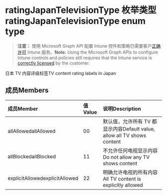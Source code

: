 # <a name="ratingjapantelevisiontype-enum-type"></a><span data-ttu-id="cf571-101">ratingJapanTelevisionType 枚举类型</span><span class="sxs-lookup"><span data-stu-id="cf571-101">ratingJapanTelevisionType enum type</span></span>

> <span data-ttu-id="cf571-102">**注意：** 使用 Microsoft Graph API 配置 Intune 控件和策略仍需要客户[正确许可](https://go.microsoft.com/fwlink/?linkid=839381) Intune 服务。</span><span class="sxs-lookup"><span data-stu-id="cf571-102">**Note:** Using the Microsoft Graph APIs to configure Intune controls and policies still requires that the Intune service is [correctly licensed](https://go.microsoft.com/fwlink/?linkid=839381) by the customer.</span></span>

<span data-ttu-id="cf571-103">日本 TV 内容评级标签</span><span class="sxs-lookup"><span data-stu-id="cf571-103">TV content rating labels in Japan</span></span>
## <a name="members"></a><span data-ttu-id="cf571-104">成员</span><span class="sxs-lookup"><span data-stu-id="cf571-104">Members</span></span>
|<span data-ttu-id="cf571-105">成员</span><span class="sxs-lookup"><span data-stu-id="cf571-105">Member</span></span>|<span data-ttu-id="cf571-106">值</span><span class="sxs-lookup"><span data-stu-id="cf571-106">Value</span></span>|<span data-ttu-id="cf571-107">说明</span><span class="sxs-lookup"><span data-stu-id="cf571-107">Description</span></span>|
|:---|:---|:---|
|<span data-ttu-id="cf571-108">allAllowed</span><span class="sxs-lookup"><span data-stu-id="cf571-108">allAllowed</span></span>|<span data-ttu-id="cf571-109">0</span><span class="sxs-lookup"><span data-stu-id="cf571-109">0</span></span>|<span data-ttu-id="cf571-110">默认值，允许所有 TV 都显示内容</span><span class="sxs-lookup"><span data-stu-id="cf571-110">Default value, allow all TV shows content</span></span>|
|<span data-ttu-id="cf571-111">allBlocked</span><span class="sxs-lookup"><span data-stu-id="cf571-111">allBlocked</span></span>|<span data-ttu-id="cf571-112">1</span><span class="sxs-lookup"><span data-stu-id="cf571-112">1</span></span>|<span data-ttu-id="cf571-113">不允许任何电视显示内容</span><span class="sxs-lookup"><span data-stu-id="cf571-113">Do not allow any TV shows content</span></span>|
|<span data-ttu-id="cf571-114">explicitAllowed</span><span class="sxs-lookup"><span data-stu-id="cf571-114">explicitAllowed</span></span>|<span data-ttu-id="cf571-115">2</span><span class="sxs-lookup"><span data-stu-id="cf571-115">2</span></span>|<span data-ttu-id="cf571-116">明确允许电视的所有内容</span><span class="sxs-lookup"><span data-stu-id="cf571-116">All TV content is explicitly allowed</span></span>|



